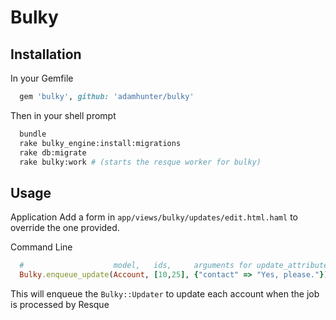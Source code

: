 # Bulky

## Installation

In your Gemfile
``` ruby
  gem 'bulky', github: 'adamhunter/bulky'
```

Then in your shell prompt
```bash
  bundle
  rake bulky_engine:install:migrations
  rake db:migrate
  rake bulky:work # (starts the resque worker for bulky)
```

## Usage

Application
Add a form in `app/views/bulky/updates/edit.html.haml` to override the one provided.


Command Line
```ruby
  #                    model,   ids,     arguments for update_attributes!
  Bulky.enqueue_update(Account, [10,25], {"contact" => "Yes, please."})
```

This will enqueue the `Bulky::Updater` to update each account when the job is processed by Resque
